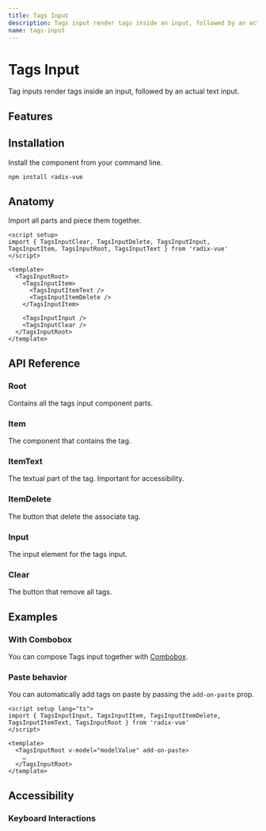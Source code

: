 ```yaml
---
title: Tags Input
description: Tags input render tags inside an input, followed by an actual text input.
name: tags-input 
---
```



# Tags Input

<Description>
Tag inputs render tags inside an input, followed by an actual text input.
</Description>

<ComponentPreview name="TagsInput" />

## Features

<Highlights
  :features="[
    'Can be controlled or uncontrolled.',
    'Full keyboard navigation.',
    'Limit the number of tags.',
    'Accept value from clipboard.',
    'Clear button to reset all tags values.'
  ]"
/>

## Installation

Install the component from your command line.

```bash
npm install radix-vue
```

## Anatomy

Import all parts and piece them together.

```vue
<script setup>
import { TagsInputClear, TagsInputDelete, TagsInputInput, TagsInputItem, TagsInputRoot, TagsInputText } from 'radix-vue'
</script>

<template>
  <TagsInputRoot>
    <TagsInputItem>
      <TagsInputItemText />
      <TagsInputItemDelete />
    </TagsInputItem>

    <TagsInputInput />
    <TagsInputClear />
  </TagsInputRoot>
</template>
```

## API Reference

### Root

Contains all the tags input component parts.

<PropsTable
  :data="[
    {
      name: 'defaultValue',
      required: false,
      type: 'string',
      description:
        'The value of the tags that should be added. Use when you do not need to control the state of the tags input',
    },
    {
      name: 'modelValue',
      required: false,
      type: 'string',
      description: '<span> The controlled value of the tags input. Can be binded with <Code>v-model</Code>.</span>',
    }, 
    {
      name: 'addOnPaste',
      required: false,
      type: 'boolean',
      description: '<span> When <Code>true</Code>, allow adding tags on paste. Work in conjunction with <Code>delimiter</Code> prop.</span>',
    }, 
    {
      name: 'delimiter',
      required: false,
      type: 'string',
      default: ', (comma)',
      description: 'The character to trigger the addition of a new tag. Also used to split tags for  <Code>@paste</Code> event',
    }, 
    {
      name: 'duplicate',
      required: false,
      type: 'boolean',
      default: 'false',
      description: '<span> When <Code>true</Code>, allow duplicated tags.</span>',
    }, 
    {
      name: 'dir',
      required: false,
      type: '&quot;ltr&quot; | &quot;rtl&quot;',
      typeSimple: 'enum',
      description: '<span> The reading direction of the tabs If omitted, inherits globally from <Code>DirectionProvider</Code> or assumes LTR (left-to-right) reading mode.</span>',
    }, 
    {
      name: 'disabled',
      required: false,
      type: 'boolean',
      default: 'false',
      description: '<span> When <Code>true</Code>, prevents the user from interacting with the tags input.</span>',
    },
    {
      name: 'max',
      required: false,
      type: 'number',
      description: 'Maximum number of tags.',
    },
    {
      name: 'required',
      type: 'boolean',
      description: '<span> When <Code>true</Code>, indicates that the user must add the tags input before the owning form can be submitted.</span>',
    },
    {
      name: 'name',
      type: 'string',
      description:
        'The name of the tags input submitted with its owning form as part of a name/value pair.',
    },
    {
      name: 'as',
      type: 'string | Component',
      default: 'div',
      description: 'The element or component this component should render as. Can be overwrite by <Code>asChild</Code>'
    },
    {
      name: 'asChild',
      required: false,
      type: 'boolean',
      default: 'false',
      description: 'Change the default rendered element for the one passed as a child, merging their props and behavior.<br><br>Read our <a href=&quot;/guides/composition&quot;>Composition</a> guide for more details.',
    },
  ]"
/>

<EmitsTable 
  :data="[
    {
      name: '@update:modelValue',
      type: '(value: string) => void',
      description: 'Event handler called when the value changes'
    },
    {
      name: '@invalid',
      type: '(value: string) => void',
      description: 'Event handler called when the value is invalid'
    },
  ]" 
/>


<DataAttributesTable
  :data="[
    {
      attribute: '[data-disabled]',
      values: 'Present when disabled',
    },
    {
      attribute: '[data-focused]',
      values: 'Present when focus on input',
    },
    {
      attribute: '[data-invalid]',
      values: 'Present when input value is invalid',
    },
  ]"
/>

### Item

The component that contains the tag.

<PropsTable
  :data="[
    {
      name: 'as',
      type: 'string | Component',
      default: 'div',
      description: 'The element or component this component should render as. Can be overwrite by <Code>asChild</Code>'
    },
    {
      name: 'asChild',
      required: false,
      type: 'boolean',
      default: 'false',
      description: 'Change the default rendered element for the one passed as a child, merging their props and behavior.<br><br>Read our <a href=&quot;/guides/composition&quot;>Composition</a> guide for more details.',
    },
    {
      name: 'disabled',
      required: false,
      type: 'boolean',
      default: 'false',
      description: '<span> When <Code>true</Code>, prevents the user from interacting with the tags input.</span>',
    },
    {
      name: 'value',
      type: 'string',
      description: 'Value associated with the tags',
    },
  ]"
/>

<DataAttributesTable
  :data="[ 
    {
      attribute: '[data-state]',
      values: ['active', 'inactive'],
    },
    {
      attribute: '[data-disabled]',
      values: 'Present when disabled',
    },
  ]"
/>

### ItemText

The textual part of the tag. Important for accessibility. 

<PropsTable
  :data="[
    {
      name: 'as',
      type: 'string | Component',
      default: 'span',
      description: 'The element or component this component should render as. Can be overwrite by <Code>asChild</Code>'
    },
    {
      name: 'asChild',
      required: false,
      type: 'boolean',
      default: 'false',
      description: 'Change the default rendered element for the one passed as a child, merging their props and behavior.<br><br>Read our <a href=&quot;/guides/composition&quot;>Composition</a> guide for more details.',
    }, 
  ]"
/>

### ItemDelete

The button that delete the associate tag.

<PropsTable
  :data="[
    {
      name: 'as',
      type: 'string | Component',
      default: 'button',
      description: 'The element or component this component should render as. Can be overwrite by <Code>asChild</Code>'
    },
    {
      name: 'asChild',
      required: false,
      type: 'boolean',
      default: 'false',
      description: 'Change the default rendered element for the one passed as a child, merging their props and behavior.<br><br>Read our <a href=&quot;/guides/composition&quot;>Composition</a> guide for more details.',
    }, 
  ]"
/>

<DataAttributesTable
  :data="[
    {
      attribute: '[data-state]',
      values: ['active', 'inactive'],
    },
    {
      attribute: '[data-disabled]',
      values: 'Present when disabled',
    }, 
  ]"
/>

### Input

The input element for the tags input.

<PropsTable
  :data="[
    {
      name: 'as',
      type: 'string | Component',
      default: 'input',
      description: 'The element or component this component should render as. Can be overwrite by <Code>asChild</Code>'
    },
    {
      name: 'asChild',
      required: false,
      type: 'boolean',
      default: 'false',
      description: 'Change the default rendered element for the one passed as a child, merging their props and behavior.<br><br>Read our <a href=&quot;/guides/composition&quot;>Composition</a> guide for more details.',
    },
    {
      name: 'placeholder', 
      type: 'string',
      description: 'The placeholder character to use for empty tags input.',
    },
    {
      name: 'autoFocus',
      type: 'boolean',
      description: '<span> Focus on element when mounted.</span>',
    },
    {
      name: 'maxLength',
      type: 'number',
      description: 'Maximum number of character allowed.',
    },
  ]"
/>

<DataAttributesTable
  :data="[ 
    {
      attribute: '[data-invalid]',
      values: 'Present when input value is invalid',
    },
  ]"
/>



### Clear

The button that remove all tags.

<PropsTable
  :data="[
    {
      name: 'as',
      type: 'string | Component',
      default: 'button',
      description: 'The element or component this component should render as. Can be overwrite by <Code>asChild</Code>'
    },
    {
      name: 'asChild',
      required: false,
      type: 'boolean',
      default: 'false',
      description: 'Change the default rendered element for the one passed as a child, merging their props and behavior.<br><br>Read our <a href=&quot;/guides/composition&quot;>Composition</a> guide for more details.',
    }, 
  ]"
/>

<DataAttributesTable
  :data="[
    {
      attribute: '[data-disabled]',
      values: 'Present when disabled',
    }, 
  ]"
/>

## Examples

### With Combobox

You can compose Tags input together with [Combobox](../components/combobox.html).

<ComponentPreview name="TagsInputCombobox" />


### Paste behavior

You can automatically add tags on paste by passing the `add-on-paste` prop.

```vue line=6
<script setup lang="ts">
import { TagsInputInput, TagsInputItem, TagsInputItemDelete, TagsInputItemText, TagsInputRoot } from 'radix-vue'
</script>

<template>
  <TagsInputRoot v-model="modelValue" add-on-paste>
    …
  </TagsInputRoot>
</template>
```

## Accessibility
 
### Keyboard Interactions

<KeyboardTable
  :data="[
    {
      keys: ['Delete'],
      description: '<span> When tag is active, remove it and set the tag on right active.</span>',
    },
    {
      keys: ['Backspace'],
      description: '<span> When tag is active, remove it and set the tag on left active. If there are no tags to the left, either the next tags gets focus, or the input.</span>',
    },
    {
      keys: ['ArrowRight'],
      description: '<span> Set the next tag active.</span>',
    },
    {
      keys: ['ArrowLeft'],
      description: '<span> Set the previous tag active.</span>',
    },
    {
      keys: ['Home'],
      description: '<span> Set the first tag active</span>',
    },
    {
      keys: ['End'],
      description: '<span> Set the last tag active</span>',
    },
  ]"
/>
